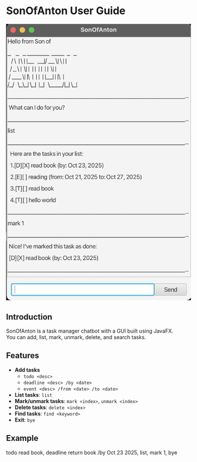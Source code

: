 # SonOfAnton User Guide

![Ui](Ui.png)

## Introduction
SonOfAnton is a task manager chatbot with a GUI built using JavaFX.  
You can add, list, mark, unmark, delete, and search tasks.

## Features
- **Add tasks**
    - `todo <desc>`
    - `deadline <desc> /by <date>`
    - `event <desc> /from <date> /to <date>`
- **List tasks**: `list`
- **Mark/unmark tasks**: `mark <index>`, `unmark <index>`
- **Delete tasks**: `delete <index>`
- **Find tasks**: `find <keyword>`
- **Exit**: `bye`

## Example
todo read book, 
deadline return book /by Oct 23 2025,
list,
mark 1,
bye
